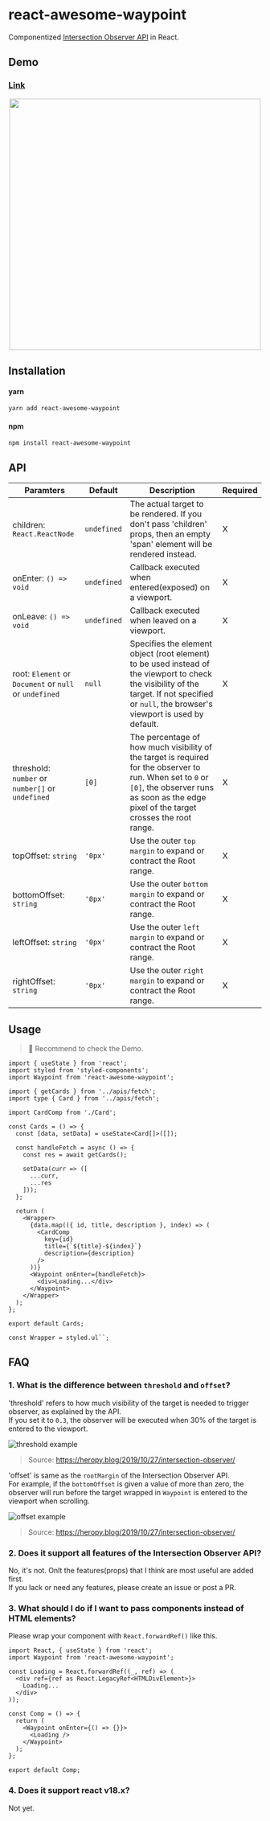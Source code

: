 # react-awesome-waypoint

Componentized [Intersection Observer API](https://developer.mozilla.org/en-US/docs/Web/API/Intersection_Observer_API) in React.

## Demo

### [Link](https://codesandbox.io/s/react-awesome-waypoint-xlcmy1?file=/src/components/Cards.tsx)

<div align="center">
  <img src="https://user-images.githubusercontent.com/23455736/167337847-8cf37ab4-b744-4e6f-a3b5-fa113eda39e3.gif" width="500">
</div>

## Installation

#### yarn

```
yarn add react-awesome-waypoint
```

#### npm

```
npm install react-awesome-waypoint
```

## API

| Paramters 	| Default | Description 	| Required 	| 
  |------------	| ---------	|----------	| --------- 	|
  | children: `React.ReactNode` 	| `undefined` 	| The actual target to be rendered. If you don't pass 'children' props, then an empty 'span' element will be rendered instead. 	| X 	| 
  | onEnter: `() => void` 	| `undefined` 	| Callback executed when entered(exposed) on a viewport. 	| X 	|
  | onLeave: `() => void` 	| `undefined`	| Callback executed when leaved on a viewport. 	| X 	|
  | root: `Element` or `Document` or `null` or `undefined` 	| `null` 	| Specifies the element object (root element) to be used instead of the viewport to check the visibility of the target. If not specified or `null`, the browser's viewport is used by default.	| X 	|
  | threshold: `number` or `number[]` or `undefined` 	| `[0]` 	| The percentage of how much visibility of the target is required for the observer to run. When set to `0` or `[0]`, the observer runs as soon as the edge pixel of the target crosses the root range.  	| X 	|
  | topOffset: `string` 	| `'0px'` 	| Use the outer `top margin` to expand or contract the Root range. 	| X 	|
  | bottomOffset: `string` 	| `'0px'` 	| Use the outer `bottom margin` to expand or contract the Root range. 	| X 	|
  | leftOffset: `string` 	| `'0px'` 	| Use the outer `left margin` to expand or contract the Root range. 	| X 	|
  | rightOffset: `string` 	| `'0px'` 	| Use the outer `right margin` to expand or contract the Root range. 	| X 	|

## Usage

> 📢 Recommend to check the Demo.

```tsx
import { useState } from 'react';
import styled from 'styled-components';
import Waypoint from 'react-awesome-waypoint';

import { getCards } from '../apis/fetch';
import type { Card } from '../apis/fetch';

import CardComp from './Card';

const Cards = () => {
  const [data, setData] = useState<Card[]>([]);

  const handleFetch = async () => {
    const res = await getCards();

    setData(curr => ([
      ...curr,
      ...res
    ]));
  };

  return (
    <Wrapper>
      {data.map(({ id, title, description }, index) => (
        <CardComp
          key={id}
          title={`${title}-${index}`}
          description={description}
        />
      ))}
      <Waypoint onEnter={handleFetch}>
        <div>Loading...</div>
      </Waypoint>
    </Wrapper>
  );
};

export default Cards;

const Wrapper = styled.ul``;
```

## FAQ

### 1. What is the difference between `threshold` and `offset`?

'threshold' refers to how much visibility of the target is needed to trigger observer, as explained by the API.<br>
If you set it to `0.3`, the observer will be executed when 30% of the target is entered to the viewport.

![threshold example](https://user-images.githubusercontent.com/23455736/167333516-20cf8f60-248e-4a0f-bb5d-f7935475a8ed.png)

> Source: https://heropy.blog/2019/10/27/intersection-observer/

'offset' is same as the `rootMargin` of the Intersection Observer API.<br>
For example, if the `bottomOffset` is given a value of more than zero, the observer will run before the target wrapped in `Waypoint` is entered to the viewport when scrolling.

![offset example](https://user-images.githubusercontent.com/23455736/167334337-f5c79753-428e-4a86-bea4-eb5bc11e8d56.png)

> Source: https://heropy.blog/2019/10/27/intersection-observer/


### 2. Does it support all features of the Intersection Observer API?

No, it's not. Onlt the features(props) that I think are most useful are added first. <br>
If you lack or need any features, please create an issue or post a PR.

### 3. What should I do if I want to pass components instead of HTML elements?

Please wrap your component with `React.forwardRef()` like this.

```tsx
import React, { useState } from 'react';
import Waypoint from 'react-awesome-waypoint';

const Loading = React.forwardRef((_, ref) => (
  <div ref={ref as React.LegacyRef<HTMLDivElement>}>
    Loading...
  </div>
));

const Comp = () => {
  return (
    <Waypoint onEnter={() => {}}>
      <Loading />
    </Waypoint>
  );
};

export default Comp;
```

### 4. Does it support react v18.x?

Not yet.

